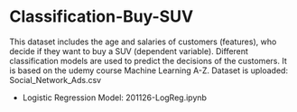 # Classification-Buy-SUV
This dataset includes the age and salaries of customers (features), who decide if they want to buy a SUV (dependent variable). Different classification models are used to predict the decisions of the customers. It is based on the udemy course Machine Learning A-Z. Dataset is uploaded: Social_Network_Ads.csv
* Logistic Regression Model: 201126-LogReg.ipynb
